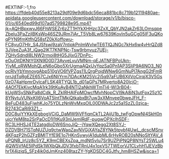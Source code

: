 #EXTINF:-1,fro
https://ffdeb40d55e8213a29df09e9d6bdc56eca881bc8c719b12119480ae-apidata.googleusercontent.com/download/storage/v1/b/bisco-01/o/6540ed99d107ad5799828e95.mp4?jk=AQHBpxwvJ66FhWSEZr6zZT1HYkXHHzc3ZxX_QbYJN2akZr63LOmsqpeZbelu3PaZzjIBKsWo46SZ9JRm7iAr_T5Vb8Lw67639Kovln5uGCg05IF3uQKoqPYN9fmKtfhQ58sfZ0kXoffowu-FC8yuO7Hlr_S4JSfswj9zaV7ntipkPnlmWvIwTE6TlQJNGc7kHx6w4vHrQZd83JVeeZuA3f_iQag2lKT7KNPNc-Tsw9rbnvuz7UEj-7QHvSdndl8LNW2rmoi8tHG5JIjxG7DnPc-eOuOjtDKNtY0XN9D0D73AvveLvuVMNm-qEJATNFBPoUkn-YjyM_oRWMohQLeN6oGbo5XrUgmaAQxUvYqzSa0Pn1AP3SIjP9A6NO3_N0ocRlyYbYmnovgAbp510gVO6fVPZgs11LQrgPojdWNw6GmNuPl7AngG2tFmRnrrJdTqRgEZE657CJx6NliYrm7lDAcKM25Vc2j5q97aFUB6XjlVoCirqjX3V5Gs0zO74aHpmrDylcaFLSK4RTYQL1b_d01aGPs7MRverto8A20IcjO-4AOf7EkKivcMqA1rk39tKuAyB4NTl2aNkhWTmTI4-WI3rB04-kUgWSySNkPa8dCdk_R_ZkIRHAIFpMOwcfMvhNopCVI9kA8iN3utFpx25z1C8YNytuVUNxKII6VoAT5lntTMkjQtkabxBt7uw3xXMnvee0bweJFH_F-BeFuD483uFjwhKJo75YDLzNnWvMxqOlL00DWAJc2z5a1SzZL0zjca-R2743CaRi93Z1_-D0C8ujYYKkXEgbogVCiG_DaMW9iVFfiqnCkTL2AijU1b_twFgOpwNI4SkH0nujcrYeM8tp2SrPaOcD1I1tKu93nIJemIRdF-pugwOPXclhSDF-RC3LHHSJ4TE2atgdIoDW6SnoJjQ--jYqwXQegg2Xt8SYJ-DZDVBH71STqNUZUq9ctwWaqZavNVGjXAYaZ8YNk5tpybf4UwL_dcscMSnv4KFqzP2hGZFzBMlTYfE9E1o7HKnSywyjA1dubML6rHvROB20sNNoSltYAV_4uPQNB_IrUz8c5YZ_K9mCBEXsZpa_mdNt5vlu7Sr9UZPiPNQP8NYsT25WLu44QW5VfAE5IPdSk1WXbQkJDV3fxbTRnU4x1oxV57TWEorVJ1CLvhH1JEVzBbhr1X4jziqS_SFz4ik0dJmKnz408tazZY-YgKDSDC4GJtfv_hm8HSZw&isca=1
